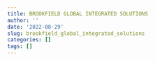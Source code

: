 ```yaml
---
title: BROOKFIELD GLOBAL INTEGRATED SOLUTIONS
author: ''
date: '2022-08-29'
slug: brookfield_global_integrated_solutions
categories: []
tags: []
---
```

